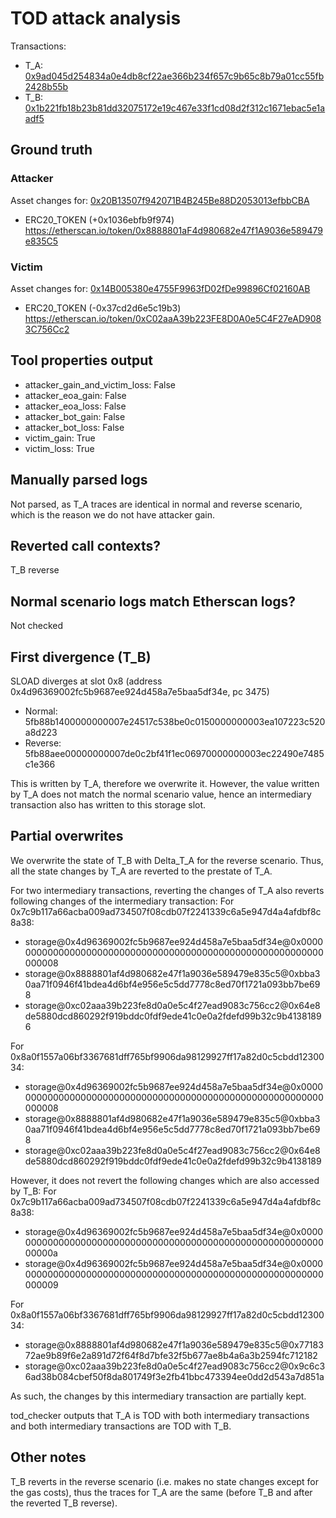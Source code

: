 # TOD attack analysis

Transactions:
- T_A: [0x9ad045d254834a0e4db8cf22ae366b234f657c9b65c8b79a01cc55fb2428b55b](https://etherscan.io/tx/0x9ad045d254834a0e4db8cf22ae366b234f657c9b65c8b79a01cc55fb2428b55b)
- T_B: [0x1b221fb18b23b81dd32075172e19c467e33f1cd08d2f312c1671ebac5e1aadf5](https://etherscan.io/tx/0x1b221fb18b23b81dd32075172e19c467e33f1cd08d2f312c1671ebac5e1aadf5)

## Ground truth

### Attacker
Asset changes for: [0x20B13507f942071B4B245Be88D2053013efbbCBA](https://etherscan.io/address/0x20B13507f942071B4B245Be88D2053013efbbCBA)
- ERC20_TOKEN (+0x1036ebfb9f974) https://etherscan.io/token/0x8888801aF4d980682e47f1A9036e589479e835C5


### Victim
Asset changes for: [0x14B005380e4755F9963fD02fDe99896Cf02160AB](https://etherscan.io/address/0x14B005380e4755F9963fD02fDe99896Cf02160AB)
- ERC20_TOKEN (-0x37cd2d6e5c19b3) https://etherscan.io/token/0xC02aaA39b223FE8D0A0e5C4F27eAD9083C756Cc2


## Tool properties output

- attacker_gain_and_victim_loss: False
- attacker_eoa_gain: False
- attacker_eoa_loss: False
- attacker_bot_gain: False
- attacker_bot_loss: False
- victim_gain: True
- victim_loss: True

## Manually parsed logs

Not parsed, as T_A traces are identical in normal and reverse scenario, which is the reason we do not have attacker gain.

## Reverted call contexts?

T_B reverse

## Normal scenario logs match Etherscan logs?

Not checked

## First divergence (T_B)

SLOAD diverges at slot 0x8 (address 0x4d96369002fc5b9687ee924d458a7e5baa5df34e, pc 3475)
- Normal: 5fb88b1400000000007e24517c538be0c0150000000003ea107223c520a8d223
- Reverse: 5fb88aee00000000007de0c2bf41f1ec06970000000003ec22490e7485c1e366

This is written by T_A, therefore we overwrite it. However, the value written by T_A does not match the normal scenario value, hence an intermediary transaction also has written to this storage slot.


## Partial overwrites

We overwrite the state of T_B with Delta_T_A for the reverse scenario. Thus, all the state changes by T_A are reverted to the prestate of T_A.

For two intermediary transactions, reverting the changes of T_A also reverts following changes of the intermediary transaction:
For 0x7c9b117a66acba009ad734507f08cdb07f2241339c6a5e947d4a4afdbf8c8a38:
- storage@0x4d96369002fc5b9687ee924d458a7e5baa5df34e@0x0000000000000000000000000000000000000000000000000000000000000008
- storage@0x8888801af4d980682e47f1a9036e589479e835c5@0xbba30aa71f0946f41bdea4d6bf4e956e5c5dd7778c8ed70f1721a093bb7be698
- storage@0xc02aaa39b223fe8d0a0e5c4f27ead9083c756cc2@0x64e8de5880dcd860292f919bddc0fdf9ede41c0e0a2fdefd99b32c9b41381896

For 0x8a0f1557a06bf3367681dff765bf9906da98129927ff17a82d0c5cbdd1230034:
- storage@0x4d96369002fc5b9687ee924d458a7e5baa5df34e@0x0000000000000000000000000000000000000000000000000000000000000008
- storage@0x8888801af4d980682e47f1a9036e589479e835c5@0xbba30aa71f0946f41bdea4d6bf4e956e5c5dd7778c8ed70f1721a093bb7be698
- storage@0xc02aaa39b223fe8d0a0e5c4f27ead9083c756cc2@0x64e8de5880dcd860292f919bddc0fdf9ede41c0e0a2fdefd99b32c9b4138189

However, it does not revert the following changes which are also accessed by T_B:
For 0x7c9b117a66acba009ad734507f08cdb07f2241339c6a5e947d4a4afdbf8c8a38:
- storage@0x4d96369002fc5b9687ee924d458a7e5baa5df34e@0x000000000000000000000000000000000000000000000000000000000000000a
- storage@0x4d96369002fc5b9687ee924d458a7e5baa5df34e@0x0000000000000000000000000000000000000000000000000000000000000009

For 0x8a0f1557a06bf3367681dff765bf9906da98129927ff17a82d0c5cbdd1230034:
- storage@0x8888801af4d980682e47f1a9036e589479e835c5@0x7718372ae9b89f6e2a891d72f64f8d7bfe32f5b677ae8b4a6a3b2594fc712182
- storage@0xc02aaa39b223fe8d0a0e5c4f27ead9083c756cc2@0x9c6c36ad38b084cbef50f8da801749f3e2fb41bbc473394ee0dd2d543a7d851a

As such, the changes by this intermediary transaction are partially kept.

tod_checker outputs that T_A is TOD with both intermediary transactions and both intermediary transactions are TOD with T_B.

## Other notes

T_B reverts in the reverse scenario (i.e. makes no state changes except for the gas costs), thus the traces for T_A are the same (before T_B and after the reverted T_B reverse).
